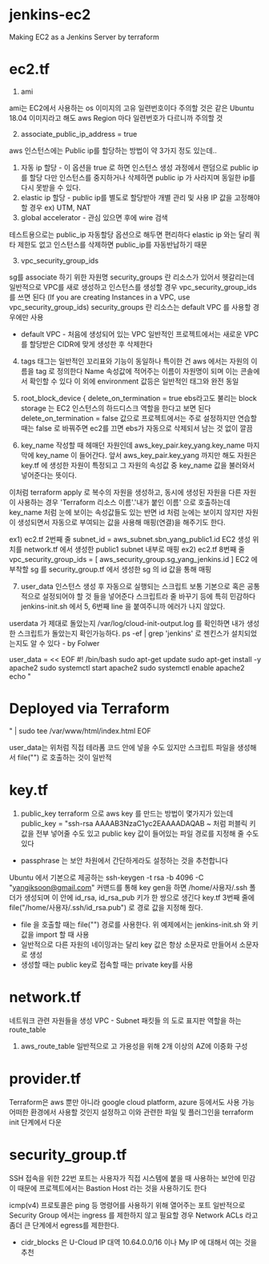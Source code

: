 # jenkins-ec2
Making EC2 as a Jenkins Server by terraform

# ec2.tf
1. ami

ami는 EC2에서 사용하는 os 이미지의 고유 일련번호이다
주의할 것은 같은 Ubuntu 18.04 이미지라고 해도 aws Region 마다 일련번호가 다르니까 주의할 것

2. associate_public_ip_address = true

aws 인스턴스에는 Public ip를 할당하는 방법이 약 3가지 정도 있는데..
1) 자동 ip 할당 - 이 옵션을 true 로 하면 인스턴스 생성 과정에서 랜덤으로 public ip 를 할당
다만 인스턴스를 중지하거나 삭제하면 public ip 가 사라지며 동일한 ip를 다시 못받을 수 있다.
2) elastic ip 할당 - public ip를 별도로 할당받아 개별 관리 및 사용 IP 값을 고정해야 할 경우 ex) UTM, NAT
3) global accelerator - 관심 있으면 후에 wire 검색

테스트용으로는 public_ip 자동할당 옵션으로 해두면 편리하다
elastic ip 와는 달리 쿼타 제한도 없고 인스턴스를 삭제하면 public_ip를 자동반납하기 때문

3. vpc_security_group_ids

sg를 associate 하기 위한 자원명
security_groups 란 리소스가 있어서 헷갈리는데
일반적으로 VPC를 새로 생성하고 인스턴스를 생성할 경우 vpc_security_group_ids 를 쓰면 된다
(If you are creating Instances in a VPC, use vpc_security_group_ids)
security_groups 란 리소스는 default VPC 를 사용할 경우에만 사용

* default VPC - 처음에 생성되어 있는 VPC
일반적인 프로젝트에서는 새로운 VPC를 할당받은 CIDR에 맞게 생성한 후 삭제한다

4. tags
태그는 일반적인 꼬리표와 기능이 동일하나 특이한 건 aws 에서는 자원의 이름을 tag 로 정의한다
Name 속성값에 적어주는 이름이 자원명이 되며 이는 콘솔에서 확인할 수 있다
이 외에 environment 값등은 일반적인 태그와 완전 동일

5. root_block_device {
    delete_on_termination = true
ebs라고도 불리는 block storage 는 EC2 인스턴스의 하드디스크 역할을 한다고 보면 된다
delete_on_termination = false 값으로 프로젝트에서는 주로 설정하지만
연습할 때는 false 로 바꿔주면 ec2를 끄면 ebs가 자동으로 삭제되서 남는 것 없이 깔끔

6. key_name
작성할 때 헤매던 자원인데 aws_key_pair.key_yang.key_name 마지막에 key_name 이 들어간다.
앞서 aws_key_pair.key_yang 까지만 해도 자원은 key.tf 에 생성한 자원이 특정되고
그 자원의 속성값 중 key_name 값을 불러와서 넣어준다는 뜻이다.

이처럼 terraform apply 로 복수의 자원을 생성하고, 동시에 생성된 자원을 다른 자원이 사용하는 경우
'Terraform 리소스 이름'.'내가 붙인 이름' 으로 호출하는데
key_name 처럼 눈에 보이는 속성값들도 있는 반면
id 처럼 눈에는 보이지 않지만 자원이 생성되면서 자동으로 부여되는 값을 사용해 매핑(연결)을 해주기도 한다.

ex1) ec2.tf 2번째 줄 subnet_id = aws_subnet.sbn_yang_public1.id
    EC2 생성 위치를 network.tf 에서 생성한 public1 subnet 내부로 매핑
ex2) ec2.tf 8번째 줄 vpc_security_group_ids = [ aws_security_group.sg_yang_jenkins.id ]
    EC2 에 부착할 sg 를 security_group.tf 에서 생성한 sg 의 id 값을 통해 매핑

7. user_data
인스턴스 생성 후 자동으로 실행되는 스크립트
보통 기본으로 혹은 공통적으로 설정되어야 할 것 들을 넣어준다
스크립트라 줄 바꾸기 등에 특히 민감하다
jenkins-init.sh 에서 5, 6번째 line 을 붙여주니까 에러가 나지 않았다.

userdata 가 제대로 돌았는지
/var/log/cloud-init-output.log 를 확인하면 내가 생성한 스크립트가 돌았는지 확인가능하다.
ps -ef | grep 'jenkins' 로 젠킨스가 설치되었는지도 알 수 있다 - by Folwer

user_data = << EOF
    #! /bin/bash
    sudo apt-get update
    sudo apt-get install -y apache2
    sudo systemctl start apache2
    sudo systemctl enable apache2
    echo "<h1>Deployed via Terraform</h1>" | sudo tee /var/www/html/index.html
EOF

user_data는 위처럼 직접 테라폼 코드 안에 넣을 수도 있지만 스크립트 파일을 생성해서 file("") 로 호출하는 것이 일반적

# key.tf
1. public_key
terraform 으로 aws key 를 만드는 방법이 몇가지가 있는데
public_key = "ssh-rsa AAAAB3NzaC1yc2EAAAADAQAB ~ 처럼 퍼블릭 키값을 전부 넣어줄 수도 있고
public key 값이 들어있는 파일 경로를 지정해 줄 수도 있다
* passphrase 는 보안 차원에서 간단하게라도 설정하는 것을 추천합니다

Ubuntu 에서 기본으로 제공하는 ssh-keygen -t rsa -b 4096 -C "yangiksoon@gmail.com" 커맨드를 통해 key gen을 하면
/home/사용자/.ssh 폴더가 생성되며 이 안에 id_rsa, id_rsa_pub 키가 한 쌍으로 생긴다
key.tf 3번째 줄에 file("/home/사용자/.ssh/id_rsa.pub") 로 경로 값을 지정해 줬다.

* file 을 호출할 때는 file("") 경로를 사용한다. 위 예제에서는 jenkins-init.sh 와 키값을 import 할 때 사용
* 일반적으로 다른 자원의 네이밍과는 달리 key 값은 항상 소문자로 만들어서 소문자로 생성
* 생성할 때는 public key로 접속할 때는 private key를 사용

# network.tf
네트워크 관련 자원들을 생성
VPC - Subnet 패킷들 의 도로 표지판 역할을 하는 route_table
1. aws_route_table
일반적으로 고 가용성을 위해 2개 이상의 AZ에 이중화 구성

# provider.tf
Terraform은 aws 뿐만 아니라 google cloud platform, azure 등에서도 사용 가능
어떠한 환경에서 사용할 것인지 설정하고 이와 관련한 파일 및 플러그인을 terraform init 단계에서 다운

# security_group.tf
SSH 접속을 위한 22번 포트는 사용자가 직접 시스템에 붙을 때 사용하는 보안에 민감
이 때문에 프로젝트에서는 Bastion Host 라는 것을 사용하기도 한다

icmp(v4) 프로토콜은 ping 등 명령어를 사용하기 위해 열어주는 포트
일반적으로 Security Group 에서는 ingress 를 제한하지 않고
필요할 경우 Network ACLs 라고 좀더 큰 단계에서 egress를 제한한다.

* cidr_blocks 은 U-Cloud IP 대역 10.64.0.0/16 이나 My IP 에 대해서 여는 것을 추천